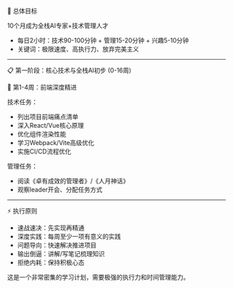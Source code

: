 🎯 总体目标

  10个月成为全栈AI专家+技术管理人才
  - 每日2小时：技术90-100分钟 + 管理15-20分钟 + 兴趣5-10分钟
  - 关键词：极限速度、高执行力、放弃完美主义

  ---
  📋 第一阶段：核心技术与全栈AI初步 (0-16周)

  🚀 第1-4周：前端深度精进

  技术任务：
  - 列出项目前端痛点清单
  - 深入React/Vue核心原理
  - 优化组件渲染性能
  - 学习Webpack/Vite高级优化
  - 实施CI/CD流程优化

  管理任务：
  - 阅读《卓有成效的管理者》/《人月神话》
  - 观察leader开会、分配任务方式

  ---

  ⚡ 执行原则

  - 速战速决：先实现再精通
  - 深度实践：每周至少一项有意义的实践
  - 问题导向：快速解决推进项目
  - 输出倒逼：讲解/写笔记梳理知识
  - 拒绝内耗：保持积极心态

  这是一个非常密集的学习计划，需要极强的执行力和时间管理能力。
